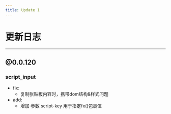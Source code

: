 ```yaml
---
title: Update 1
---
```


# 更新日志

---

## @0.0.120

### script_input

- fix:
  - 复制张贴板内容时，携带dom结构&样式问题
- add:
  - 增加 参数 script-key 用于指定fx()包裹值
